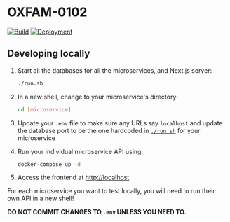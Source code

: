# OXFAM-0102
[![Build](https://github.com/AdnanBen/OXFAM-0102/actions/workflows/build-microservices.yml/badge.svg)](https://github.com/AdnanBen/OXFAM-0102/actions/workflows/build-microservices.yml)
[![Deployment](https://github.com/AdnanBen/OXFAM-0102/actions/workflows/deploy.yml/badge.svg)](https://github.com/AdnanBen/OXFAM-0102/actions/workflows/deploy.yml)

## Developing locally

1. Start all the databases for all the microservices, and Next.js server:

   ```bash
   ./run.sh
   ```

2. In a new shell, change to your microservice's directory:

   ```bash
   cd [microservice]
   ```

3. Update your `.env` file to make sure any URLs say `localhost` and update the database port to be the one hardcoded in [`./run.sh`](./run.sh) for your microservice

4. Run your individual microservice API using:

   ```bash
   docker-compose up -d
   ```

5. Access the frontend at [http://localhost](http://localhost)

For each microservice you want to test locally, you will need to run their own API in a new shell!

**DO NOT COMMIT CHANGES TO `.env` UNLESS YOU NEED TO.**
